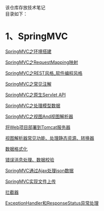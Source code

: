 该仓库存放技术笔记 <br/>
目录如下：<br/>
# 1、SpringMVC
[SpringMVC之环境搭建](https://github.com/LYLYMZGL/note/blob/master/SpringMVC%E4%B9%8B%E7%8E%AF%E5%A2%83%E6%90%AD%E5%BB%BA.md)

[SpringMVC之RequestMapping映射](https://github.com/LYLYMZGL/note/blob/master/SpringMVC%E4%B9%8BRequestMapping%E6%98%A0%E5%B0%84.md)

[SpringMVC之REST风格_软件编程风格](https://github.com/LYLYMZGL/note/blob/master/SpringMVC%E4%B9%8BREST%E9%A3%8E%E6%A0%BC_%E8%BD%AF%E4%BB%B6%E7%BC%96%E7%A8%8B%E9%A3%8E%E6%A0%BC.md)

[SpringMVC之常见注解](https://github.com/LYLYMZGL/note/blob/master/SpringMVC%E4%B9%8B%E5%B8%B8%E8%A7%81%E6%B3%A8%E8%A7%A3.md)

[SpringMVC之原生Servlet API ](https://github.com/LYLYMZGL/note/blob/master/SpringMVC%E4%B9%8B%E5%8E%9F%E7%94%9FServlet%20API.md)

[SpringMVC之处理模型数据](https://github.com/LYLYMZGL/note/blob/master/SpringMVC%E4%B9%8B%E5%A4%84%E7%90%86%E6%A8%A1%E5%9E%8B%E6%95%B0%E6%8D%AE.md)

[SpringMVC之视图And视图解析器](https://github.com/LYLYMZGL/note/blob/master/SpringMVC%E4%B9%8B%E8%A7%86%E5%9B%BEAnd%E8%A7%86%E5%9B%BE%E8%A7%A3%E6%9E%90%E5%99%A8.md)

[将Web项目部署到Tomcat服务器](https://github.com/LYLYMZGL/note/blob/master/%E5%B0%86Web%E9%A1%B9%E7%9B%AE%E9%83%A8%E7%BD%B2%E5%88%B0Tomcat%E6%9C%8D%E5%8A%A1%E5%99%A8.md)

[视图解析器常见功能、处理静态资源、转换器](https://github.com/LYLYMZGL/note/blob/master/%E8%A7%86%E5%9B%BE%E8%A7%A3%E6%9E%90%E5%99%A8%E5%B8%B8%E8%A7%81%E5%8A%9F%E8%83%BD%E3%80%81%E5%A4%84%E7%90%86%E9%9D%99%E6%80%81%E8%B5%84%E6%BA%90%E3%80%81%E8%BD%AC%E6%8D%A2%E5%99%A8.md)

[数据格式化](https://github.com/LYLYMZGL/note/blob/master/%E6%95%B0%E6%8D%AE%E6%A0%BC%E5%BC%8F%E5%8C%96.md)

[错误消息处理、数据校验](https://github.com/LYLYMZGL/note/blob/master/%E9%94%99%E8%AF%AF%E6%B6%88%E6%81%AF%E5%A4%84%E7%90%86%E3%80%81%E6%95%B0%E6%8D%AE%E6%A0%A1%E9%AA%8C.md)

[SpringMVC通过Ajax处理json数据](https://github.com/LYLYMZGL/note/blob/master/SpringMVC%E9%80%9A%E8%BF%87Ajax%E5%A4%84%E7%90%86json%E6%95%B0%E6%8D%AE.md)

[SpringMVC实现文件上传](https://github.com/LYLYMZGL/note/blob/master/SpringMVC%E5%AE%9E%E7%8E%B0%E6%96%87%E4%BB%B6%E4%B8%8A%E4%BC%A0.md)

[拦截器](https://github.com/LYLYMZGL/note/blob/master/%E6%8B%A6%E6%88%AA%E5%99%A8.md)

[ExceptionHandler和ResponseStatus异常处理](https://github.com/LYLYMZGL/note/blob/master/ExceptionHandler%E5%92%8CResponseStatus%E5%BC%82%E5%B8%B8%E5%A4%84%E7%90%86.md)

